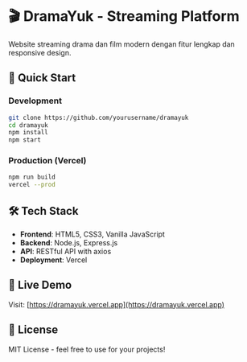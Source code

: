 # 🎬 DramaYuk - Streaming Platform

Website streaming drama dan film modern dengan fitur lengkap dan responsive design.

## 🚀 Quick Start

### Development
```bash
git clone https://github.com/yourusername/dramayuk
cd dramayuk
npm install
npm start
```

### Production (Vercel)
```bash
npm run build
vercel --prod
```

## 🛠️ Tech Stack

- **Frontend**: HTML5, CSS3, Vanilla JavaScript
- **Backend**: Node.js, Express.js
- **API**: RESTful API with axios
- **Deployment**: Vercel

## 📱 Live Demo

Visit: [https://dramayuk.vercel.app](https://dramayuk.vercel.app)

## 📄 License

MIT License - feel free to use for your projects!
